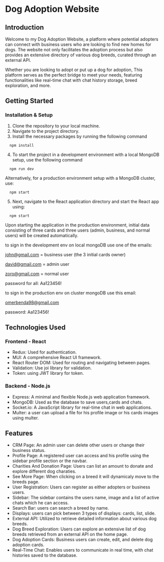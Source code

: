 # Dog Adoption Website

## Introduction

Welcome to my Dog Adoption Website, a platform where potential adopters can connect with business users who are looking to find new homes for dogs. The website not only facilitates the adoption process but also provides an extensive directory of various dog breeds, curated through an external API.

  Whether you are looking to adopt or put up a dog for adoption, This platform serves as the perfect bridge to meet your needs, featuring functionalities like real-time chat with chat history storage, breed exploration, and more. 

## Getting Started

### Installation & Setup

1. Clone the repository to your local machine.
2. Navigate to the project directory.
3. Install the necessary packages by running the following command 
```
  npm install
```
4. To start the project in a development environment with a local MongoDB setup, use the following command
```
  npm run dev
```
 Alternatively, for a production environment setup with a MongoDB cluster, use:
```
  npm start
```
5. Next, navigate to the React application directory and start the React app using:

```
  npm start
```
Upon starting the application in the production environment, initial data consisting of three cards and three users (admin, business, and normal users) will be created automatically.

to sign in the development env on local mongoDB use one of the emails:

john@gmail.com  =  business user (the 3 initial cards owner)

david@gmail.com  =  admin user

zoro@gmail.com  =  normal user

password for all: Aa123456!


to sign in the production env on cluster mongoDB use this email:

omerbenda98@gmail.com

password: Aa123456!

## Technologies Used


### Frontend - React
- Redux: Used for authentication.
- MUI: A comprehensive React UI framework.
- React Router DOM: Used for routing and navigating between pages.
- Validation: Use joi library for validation.
- Token: using JWT library for token.


### Backend - Node.js
- Express: A minimal and flexible Node.js web application framework.
- MongoDB: Used as the database to save users,cards and chats.
- Socket.io: A JavaScript library for real-time chat in web applications.
- Multer: a user can upload a file for his profile image or his cards images using multer.

## Features
- CRM Page: An admin user can delete other users or change their business status.
- Profile Page: A registered user can access and his profile using the sidebar profile section or the navbar.
- Charities And Donation Page: Users can list an amount to donate and explore different dog charaties.
- See More Page: When clicking on a breed it will dynamicaly move to the breeds page.
- User Registration: Users can register as either adopters or business users.
- Sidebar: The sidebar contains the users name, image and a list of active chats which he can access.
- Search Bar: users can search a breed by name.
- Displays: users can pick between 3 types of displays: cards, list, slide.
- External API: Utilized to retrieve detailed information about various dog breeds.
- Dog Breed Exploration: Users can explore an extensive list of dog breeds retrieved from an external API on the home page.
- Dog Adoption Cards: Business users can create, edit, and delete dog adoption cards.
- Real-Time Chat: Enables users to communicate in real time, with chat histories saved to the database.





